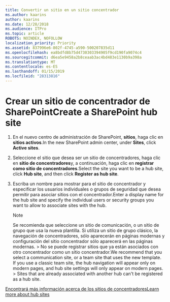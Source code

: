 ```yaml
---
title: Convertir un sitio en un sitio concentrador
ms.author: kaarins
author: kaarins
ms.date: 12/28/2018
ms.audience: ITPro
ms.topic: article
ROBOTS: NOINDEX, NOFOLLOW
localization_priority: Priority
ms.assetid: 837996e6-802f-4745-a590-500207835d11
ms.openlocfilehash: ea8bdfd8b75d4730303394905f9cd190fa9074c4
ms.sourcegitcommit: d6ea5e9458a2b8ceaab3ac4bd483e1130b9a398a
ms.translationtype: MT
ms.contentlocale: es-ES
ms.lasthandoff: 01/15/2019
ms.locfileid: "28313816"
---
```

# <a name="create-a-sharepoint-hub-site"></a><span data-ttu-id="79d31-102">Crear un sitio de concentrador de SharePoint</span><span class="sxs-lookup"><span data-stu-id="79d31-102">Create a SharePoint hub site</span></span>

1. <span data-ttu-id="79d31-103">En el nuevo centro de administración de SharePoint, **sitios**, haga clic en **sitios activos**.</span><span class="sxs-lookup"><span data-stu-id="79d31-103">In the new SharePoint admin center, under **Sites**, click **Active sites**.</span></span> 
    
2. <span data-ttu-id="79d31-104">Seleccione el sitio que desea ser un sitio de concentradores, haga clic en **sitio de concentradores**y, a continuación, haga clic en **registrar como sitio de concentradores**.</span><span class="sxs-lookup"><span data-stu-id="79d31-104">Select the site you want to be a hub site, click **Hub site**, and then click **Register as hub site**.</span></span> 
    
3. <span data-ttu-id="79d31-105">Escriba un nombre para mostrar para el sitio de concentrador y especificar los usuarios individuales o grupos de seguridad que desea permitir para asociar sitios con el concentrador.</span><span class="sxs-lookup"><span data-stu-id="79d31-105">Enter a display name for the hub site and specify the individual users or security groups you want to allow to associate sites with the hub.</span></span>
    
    > [!NOTE]
    >  <span data-ttu-id="79d31-p101">Se recomienda que seleccione un sitio de comunicación, o un sitio de grupo que usa la nueva plantilla. Si utiliza un sitio de grupo clásico, la navegación de concentradores, sólo aparecerán en páginas modernas y configuración del sitio concentrador sólo aparecerá en las páginas modernas. > No se puede registrar sitios que ya están asociados con otro concentrador como un sitio concentrador.</span><span class="sxs-lookup"><span data-stu-id="79d31-p101">We recommend that you select a communication site, or a team site that uses the new template. If you use a classic team site, the hub navigation will appear only on modern pages, and hub site settings will only appear on modern pages. >  Sites that are already associated with another hub can't be registered as a hub site.</span></span> 
  
[<span data-ttu-id="79d31-109">Encontrará más información acerca de los sitios de concentradores</span><span class="sxs-lookup"><span data-stu-id="79d31-109">Learn more about hub sites</span></span>](https://go.microsoft.com/fwlink/?linkid=869149)
  

